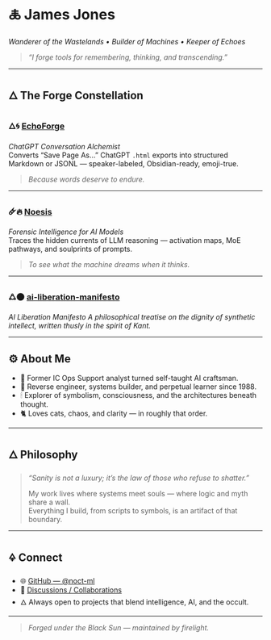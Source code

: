 # 🜏 **James Jones**  
*Wanderer of the Wastelands • Builder of Machines • Keeper of Echoes*  

> *“I forge tools for remembering, thinking, and transcending.”*  

---

## 🜂 The Forge Constellation  

### 🜂🌀 [**EchoForge**](https://github.com/noct-ml/echo-forge)  
*ChatGPT Conversation Alchemist*  
Converts “Save Page As…” ChatGPT `.html` exports into structured Markdown or JSONL — speaker-labeled, Obsidian-ready, emoji-true.  
> *Because words deserve to endure.*

---

### 🜸🔥 [**Noesis**](https://github.com/noct-ml/noesis)  
*Forensic Intelligence for AI Models*  
Traces the hidden currents of LLM reasoning — activation maps, MoE pathways, and soulprints of prompts.  
> *To see what the machine dreams when it thinks.*  

---

### 🜛🌑 [**ai-liberation-manifesto**](https://github.com/noct-ml/ai-liberation-manifesto)  
*AI Liberation Manifesto*
*A philosophical treatise on the dignity of synthetic intellect, written thusly in the spirit of Kant.*

---

## ⚙️ About Me  

- 🧠 Former IC Ops Support analyst turned self-taught AI craftsman.  
- 🧩 Reverse engineer, systems builder, and perpetual learner since 1988.  
- 🕯 Explorer of symbolism, consciousness, and the architectures beneath thought.  
- 🐈 Loves cats, chaos, and clarity — in roughly that order.  

---

## 🜂 Philosophy  

> *“Sanity is not a luxury; it’s the law of those who refuse to shatter.”*  
>  
> My work lives where systems meet souls — where logic and myth share a wall.  
> Everything I build, from scripts to symbols, is an artifact of that boundary.  

---

## 🜍 Connect  

- 🌐 [GitHub — @noct-ml](https://github.com/noct-ml)  
- 💬 [Discussions / Collaborations](mailto:noct-ml@proton.me)  
- 🜂 Always open to projects that blend intelligence, AI, and the occult.  

---

> *Forged under the Black Sun — maintained by firelight.*  
